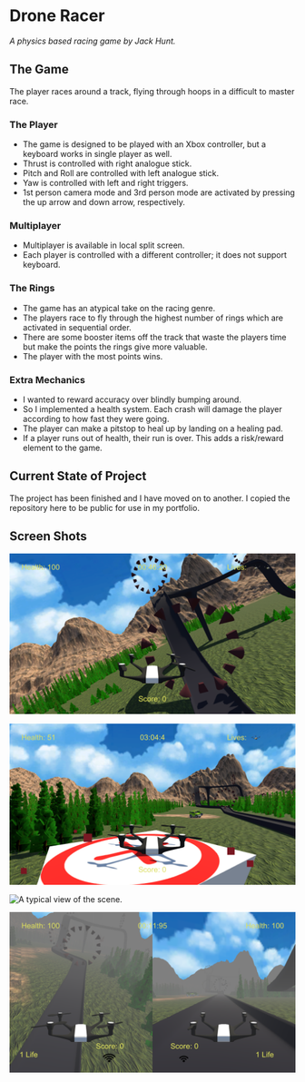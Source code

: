 # Drone Racer
*A physics based racing game by Jack Hunt.*  

## The Game
The player races around a track, flying through hoops in a difficult to master race.

### The Player
* The game is designed to be played with an Xbox controller, but a keyboard works in single player as well.
* Thrust is controlled with right analogue stick.
* Pitch and Roll are controlled with left analogue stick.
* Yaw is controlled with left and right triggers.
* 1st person camera mode and 3rd person mode are activated by pressing the up arrow and down arrow, respectively.

### Multiplayer
* Multiplayer is available in local split screen.
* Each player is controlled with a different controller; it does not support keyboard.

### The Rings
* The game has an atypical take on the racing genre.
* The players race to fly through the highest number of rings which are activated in sequential order.
* There are some booster items off the track that waste the players time but make the points the rings give more valuable.
* The player with the most points wins.

### Extra Mechanics
* I wanted to reward accuracy over blindly bumping around.
* So I implemented a health system. Each crash will damage the player according to how fast they were going.
* The player can make a pitstop to heal up by landing on a healing pad.
* If a player runs out of health, their run is over. This adds a risk/reward element to the game.

## Current State of Project
The project has been finished and I have moved on to another. I copied the repository here to be public for use in my portfolio.

## Screen Shots

![A typical view of the scene.](https://github.com/JHuntsGHub/Drone-Racer/blob/main/.ScreenShots/DroneRacer_2_Big.png)

![A typical view of the scene.](https://github.com/JHuntsGHub/Drone-Racer/blob/main/.ScreenShots/DroneRacer_1_Big.png)

![A typical view of the scene.](https://github.com/JHuntsGHub/Drone-Racer/blob/main/.ScreenShots/DroneRacer_3_Big.png)

![A typical view of the scene.](https://github.com/JHuntsGHub/Drone-Racer/blob/main/.ScreenShots/DroneRacer_4_Big.png)
